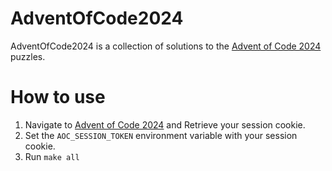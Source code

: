 # AdventOfCode2024

AdventOfCode2024 is a collection of solutions to the [Advent of Code 2024](https://adventofcode.com/2024) puzzles.

# How to use

1. Navigate to [Advent of Code 2024](https://adventofcode.com/2024) and Retrieve your session cookie.
2. Set the `AOC_SESSION_TOKEN` environment variable with your session cookie.
3. Run `make all`
